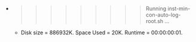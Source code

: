 * >>>>>>>>> Running inst-min-con-auto-log-root.sh ...
  * Disk size = 886932K. Space Used = 20K. Runtime = 00:00:00:01.
